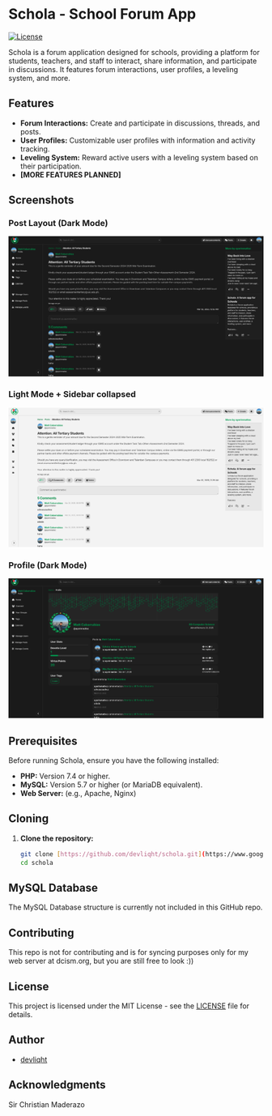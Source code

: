 # Schola - School Forum App

[![License](https://img.shields.io/badge/license-MIT-blue.svg)](LICENSE)

Schola is a forum application designed for schools, providing a platform for students, teachers, and staff to interact, share information, and participate in discussions. It features forum interactions, user profiles, a leveling system, and more.

## Features

* **Forum Interactions:** Create and participate in discussions, threads, and posts.
* **User Profiles:** Customizable user profiles with information and activity tracking.
* **Leveling System:** Reward active users with a leveling system based on their participation.
* **[MORE FEATURES PLANNED]**

## Screenshots

### Post Layout (Dark Mode)
![Screenshot 1](assets/32025_dark.png)

### Light Mode + Sidebar collapsed
![Screenshot 2](assets/32025_light_collapsed.png)

### Profile (Dark Mode)
![Screenshot 3](assets/32025_p.png)

## Prerequisites

Before running Schola, ensure you have the following installed:

* **PHP:** Version 7.4 or higher.
* **MySQL:** Version 5.7 or higher (or MariaDB equivalent).
* **Web Server:** (e.g., Apache, Nginx)

## Cloning

1.  **Clone the repository:**

    ```bash
    git clone [https://github.com/devliqht/schola.git](https://www.google.com/search?q=https://github.com/devliqht/schola.git)
    cd schola
    ```

## MySQL Database
The MySQL Database structure is currently not included in this GitHub repo.

## Contributing
This repo is not for contributing and is for syncing purposes only for my web server at dcism.org, but you are still free to look :))

## License
This project is licensed under the MIT License - see the [LICENSE](LICENSE) file for details.

## Author
* [devliqht](https://github.com/devliqht)

## Acknowledgments
Sir Christian Maderazo

